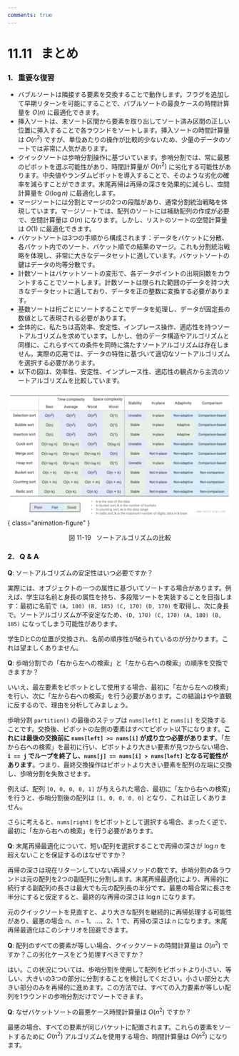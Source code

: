 ```yaml
---
comments: true
---
```


# 11.11 &nbsp; まとめ

### 1. &nbsp; 重要な復習

- バブルソートは隣接する要素を交換することで動作します。フラグを追加して早期リターンを可能にすることで、バブルソートの最良ケースの時間計算量を $O(n)$ に最適化できます。
- 挿入ソートは、未ソート区間から要素を取り出してソート済み区間の正しい位置に挿入することで各ラウンドをソートします。挿入ソートの時間計算量は $O(n^2)$ ですが、単位あたりの操作が比較的少ないため、少量のデータのソートでは非常に人気があります。
- クイックソートは歩哨分割操作に基づいています。歩哨分割では、常に最悪のピボットを選ぶ可能性があり、時間計算量が $O(n^2)$ に劣化する可能性があります。中央値やランダムピボットを導入することで、そのような劣化の確率を減らすことができます。末尾再帰は再帰の深さを効果的に減らし、空間計算量を $O(\log n)$ に最適化します。
- マージソートには分割とマージの2つの段階があり、通常分割統治戦略を体現しています。マージソートでは、配列のソートには補助配列の作成が必要で、空間計算量は $O(n)$ になります。しかし、リストのソートの空間計算量は $O(1)$ に最適化できます。
- バケットソートは3つの手順から構成されます：データをバケットに分散、各バケット内でのソート、バケット順での結果のマージ。これも分割統治戦略を体現し、非常に大きなデータセットに適しています。バケットソートの鍵はデータの均等分散です。
- 計数ソートはバケットソートの変形で、各データポイントの出現回数をカウントすることでソートします。計数ソートは限られた範囲のデータを持つ大きなデータセットに適しており、データを正の整数に変換する必要があります。
- 基数ソートは桁ごとにソートすることでデータを処理し、データが固定長の数値として表現される必要があります。
- 全体的に、私たちは高効率、安定性、インプレース操作、適応性を持つソートアルゴリズムを求めています。しかし、他のデータ構造やアルゴリズムと同様に、これらすべての条件を同時に満たすソートアルゴリズムは存在しません。実際の応用では、データの特性に基づいて適切なソートアルゴリズムを選択する必要があります。
- 以下の図は、効率性、安定性、インプレース性、適応性の観点から主流のソートアルゴリズムを比較しています。

![ソートアルゴリズムの比較](summary.assets/sorting_algorithms_comparison.png){ class="animation-figure" }

<p align="center"> 図 11-19 &nbsp; ソートアルゴリズムの比較 </p>

### 2. &nbsp; Q & A

**Q**: ソートアルゴリズムの安定性はいつ必要ですか？

実際には、オブジェクトの一つの属性に基づいてソートする場合があります。例えば、学生は名前と身長の属性を持ち、多段階ソートを実装することを目指します：最初に名前で `(A, 180) (B, 185) (C, 170) (D, 170)` を取得し、次に身長で。ソートアルゴリズムが不安定なため、`(D, 170) (C, 170) (A, 180) (B, 185)` になってしまう可能性があります。

学生DとCの位置が交換され、名前の順序性が破られているのが分かります。これは望ましくありません。

**Q**: 歩哨分割での「右から左への検索」と「左から右への検索」の順序を交換できますか？

いいえ、最左要素をピボットとして使用する場合、最初に「右から左への検索」を行い、次に「左から右への検索」を行う必要があります。この結論はやや直観に反するので、理由を分析してみましょう。

歩哨分割 `partition()` の最後のステップは `nums[left]` と `nums[i]` を交換することです。交換後、ピボットの左側の要素はすべてピボット以下になります。**これには最後の交換前に `nums[left] >= nums[i]` が成り立つ必要があります**。「左から右への検索」を最初に行い、ピボットより大きい要素が見つからない場合、**`i == j` でループを終了し、`nums[j] == nums[i] > nums[left]` となる可能性があります**。つまり、最終交換操作はピボットより大きい要素を配列の左端に交換し、歩哨分割を失敗させます。

例えば、配列 `[0, 0, 0, 0, 1]` が与えられた場合、最初に「左から右への検索」を行うと、歩哨分割後の配列は `[1, 0, 0, 0, 0]` となり、これは正しくありません。

さらに考えると、`nums[right]` をピボットとして選択する場合、まったく逆で、最初に「左から右への検索」を行う必要があります。

**Q**: 末尾再帰最適化について、短い配列を選択することで再帰の深さが $\log n$ を超えないことを保証するのはなぜですか？

再帰の深さは現在リターンしていない再帰メソッドの数です。歩哨分割の各ラウンドは元の配列を2つの副配列に分割します。末尾再帰最適化により、再帰的に続行する副配列の長さは最大でも元の配列長の半分です。最悪の場合常に長さを半分にすると仮定すると、最終的な再帰の深さは $\log n$ になります。

元のクイックソートを見直すと、より大きな配列を継続的に再帰処理する可能性があり、最悪の場合 $n$、$n - 1$、...、$2$、$1$ で、再帰の深さは $n$ になります。末尾再帰最適化はこのシナリオを回避できます。

**Q**: 配列のすべての要素が等しい場合、クイックソートの時間計算量は $O(n^2)$ ですか？この劣化ケースをどう処理すべきですか？

はい。この状況については、歩哨分割を使用して配列をピボットより小さい、等しい、大きいの3つの部分に分割することを検討してください。小さい部分と大きい部分のみを再帰的に進めます。この方法では、すべての入力要素が等しい配列を1ラウンドの歩哨分割だけでソートできます。

**Q**: なぜバケットソートの最悪ケース時間計算量は $O(n^2)$ ですか？

最悪の場合、すべての要素が同じバケットに配置されます。これらの要素をソートするために $O(n^2)$ アルゴリズムを使用する場合、時間計算量は $O(n^2)$ になります。
